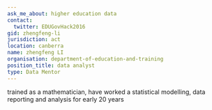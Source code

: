 ```yaml
---
ask_me_about: higher education data
contact:
  twitter: EDUGovHack2016
gid: zhengfeng-li
jurisdiction: act
location: canberra
name: zhengfeng LI
organisation: department-of-education-and-training
position_title: data analyst
type: Data Mentor
---
```


trained as a mathematician, have worked a statistical modelling, data reporting and analysis for early 20 years